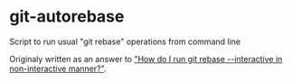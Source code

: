 # git-autorebase
Script to run usual "git rebase" operations from command line

Originaly written as an answer to
["How do I run git rebase --interactive
in non-interactive manner?"][original question].

[original question]: http://stackoverflow.com/questions/12394166/how-do-i-run-git-rebase-interactive-in-non-interactive-manner/19267103

